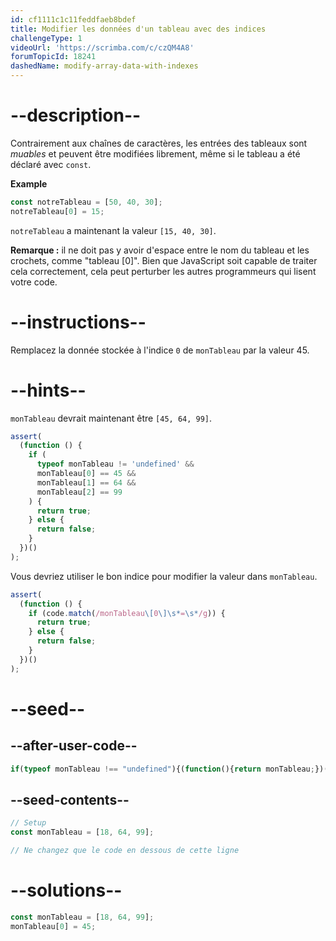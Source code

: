 ```yaml
---
id: cf1111c1c11feddfaeb8bdef
title: Modifier les données d'un tableau avec des indices
challengeType: 1
videoUrl: 'https://scrimba.com/c/czQM4A8'
forumTopicId: 18241
dashedName: modify-array-data-with-indexes
---
```


# --description--

Contrairement aux chaînes de caractères, les entrées des tableaux sont <dfn>muables</dfn> et peuvent être modifiées librement, même si le tableau a été déclaré avec `const`.

**Example**

```js
const notreTableau = [50, 40, 30];
notreTableau[0] = 15;
```

`notreTableau` a maintenant la valeur `[15, 40, 30]`.

**Remarque :** il ne doit pas y avoir d'espace entre le nom du tableau et les crochets, comme "tableau [0]". Bien que JavaScript soit capable de traiter cela correctement, cela peut perturber les autres programmeurs qui lisent votre code.

# --instructions--

Remplacez la donnée stockée à l'indice `0` de `monTableau` par la valeur 45.

# --hints--

`monTableau` devrait maintenant être `[45, 64, 99]`.

```js
assert(
  (function () {
    if (
      typeof monTableau != 'undefined' &&
      monTableau[0] == 45 &&
      monTableau[1] == 64 &&
      monTableau[2] == 99
    ) {
      return true;
    } else {
      return false;
    }
  })()
);
```

Vous devriez utiliser le bon indice pour modifier la valeur dans `monTableau`.

```js
assert(
  (function () {
    if (code.match(/monTableau\[0\]\s*=\s*/g)) {
      return true;
    } else {
      return false;
    }
  })()
);
```

# --seed--

## --after-user-code--

```js
if(typeof monTableau !== "undefined"){(function(){return monTableau;})();}
```

## --seed-contents--

```js
// Setup
const monTableau = [18, 64, 99];

// Ne changez que le code en dessous de cette ligne

```

# --solutions--

```js
const monTableau = [18, 64, 99];
monTableau[0] = 45;
```
